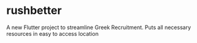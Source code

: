 # rushbetter

A new Flutter project to streamline Greek Recruitment. Puts all necessary resources in easy to access location
